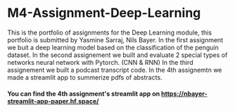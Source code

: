 # M4-Assignment-Deep-Learning
This is the portfolio of assignments for the Deep Learning module, this portfolio is submitted by Yasmine Sarraj, Nils Bayer.
In the first assignment we buit a deep learning model based on the classification of the penguin dataset. 
In the second assignement we built and evaluate 2 special types of networks neural network with Pytorch. (CNN & RNN)
In the third assignement we built a podcast transcript code. 
In the 4th assignemtn we made a streamlit app to summerize pdfs of abstracts. 

#### You can find the 4th assignment's streamlit app on https://nbayer-streamlit-app-paper.hf.space/

